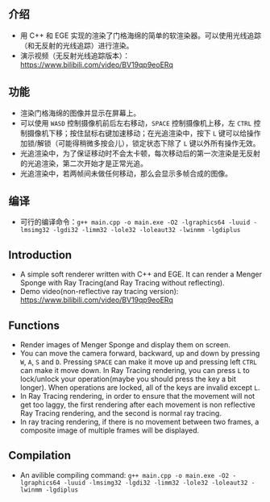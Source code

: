 ## 介绍

- 用 C++ 和 EGE 实现的渲染了门格海绵的简单的软渲染器。可以使用光线追踪（和无反射的光线追踪）进行渲染。
- 演示视频（无反射光线追踪版本）：https://www.bilibili.com/video/BV19qp9eoERq

## 功能

- 渲染门格海绵的图像并显示在屏幕上。
- 可以使用 `WASD` 控制摄像机前后左右移动，`SPACE` 控制摄像机上移，左 `CTRL` 控制摄像机下移；按住鼠标右键加速移动；在光追渲染中，按下 `L` 键可以给操作加锁/解锁（可能得稍微多按会儿），锁定状态下除了 `L` 键以外所有操作无效。
- 光追渲染中，为了保证移动时不会太卡顿，每次移动后的第一次渲染是无反射的光追渲染，第二次开始才是正常光追。
- 光追渲染中，若两帧间未做任何移动，那么会显示多帧合成的图像。

## 编译

- 可行的编译命令：`g++ main.cpp -o main.exe -O2 -lgraphics64 -luuid -lmsimg32 -lgdi32 -limm32 -lole32 -loleaut32 -lwinmm -lgdiplus`

## Introduction

- A simple soft renderer written with C++ and EGE. It can render a Menger Sponge with Ray Tracing(and Ray Tracing without reflecting).
- Demo video(non-reflective ray tracing version): https://www.bilibili.com/video/BV19qp9eoERq

## Functions
- Render images of Menger Sponge and display them on screen.
- You can move the camera forward, backward, up and down by pressing `W`, `A`, `S` and `D`. Pressing `SPACE` can make it move up and pressing left `CTRL` can make it move down. In Ray Tracing rendering, you can press `L` to lock/unlock your operation(maybe you should press the key a bit longer). When operations are locked, all of the keys are invalid except `L`.
- In Ray Tracing rendering, in order to ensure that the movement will not get too laggy, the first rendering after each movement is non reflective Ray Tracing rendering, and the second is normal ray tracing.
- In ray tracing rendering, if there is no movement between two frames, a composite image of multiple frames will be displayed.

## ‌Compilation

- An avilible compiling command: `g++ main.cpp -o main.exe -O2 -lgraphics64 -luuid -lmsimg32 -lgdi32 -limm32 -lole32 -loleaut32 -lwinmm -lgdiplus`
